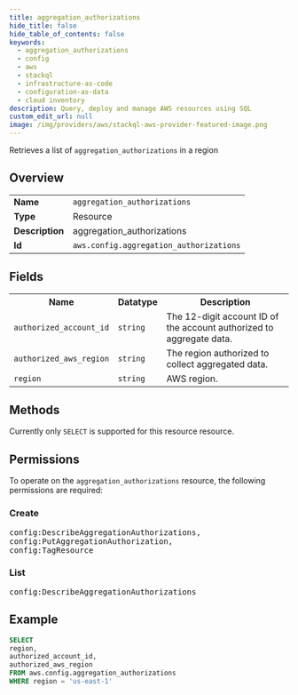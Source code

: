 ```yaml
---
title: aggregation_authorizations
hide_title: false
hide_table_of_contents: false
keywords:
  - aggregation_authorizations
  - config
  - aws
  - stackql
  - infrastructure-as-code
  - configuration-as-data
  - cloud inventory
description: Query, deploy and manage AWS resources using SQL
custom_edit_url: null
image: /img/providers/aws/stackql-aws-provider-featured-image.png
---
```

Retrieves a list of <code>aggregation_authorizations</code> in a region

## Overview
<table><tbody>
<tr><td><b>Name</b></td><td><code>aggregation_authorizations</code></td></tr>
<tr><td><b>Type</b></td><td>Resource</td></tr>
<tr><td><b>Description</b></td><td>aggregation_authorizations</td></tr>
<tr><td><b>Id</b></td><td><code>aws.config.aggregation_authorizations</code></td></tr>
</tbody></table>

## Fields
<table><tbody>
<tr><th>Name</th><th>Datatype</th><th>Description</th></tr>
<tr><td><code>authorized_account_id</code></td><td><code>string</code></td><td>The 12-digit account ID of the account authorized to aggregate data.</td></tr>
<tr><td><code>authorized_aws_region</code></td><td><code>string</code></td><td>The region authorized to collect aggregated data.</td></tr>
<tr><td><code>region</code></td><td><code>string</code></td><td>AWS region.</td></tr>

</tbody></table>

## Methods
Currently only <code>SELECT</code> is supported for this resource resource.

## Permissions

To operate on the <code>aggregation_authorizations</code> resource, the following permissions are required:

### Create
<pre>
config:DescribeAggregationAuthorizations,
config:PutAggregationAuthorization,
config:TagResource</pre>

### List
<pre>
config:DescribeAggregationAuthorizations</pre>


## Example
```sql
SELECT
region,
authorized_account_id,
authorized_aws_region
FROM aws.config.aggregation_authorizations
WHERE region = 'us-east-1'
```
